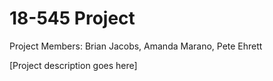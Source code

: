 # 18-545 Project
Project Members: Brian Jacobs, Amanda Marano, Pete Ehrett

[Project description goes here]

